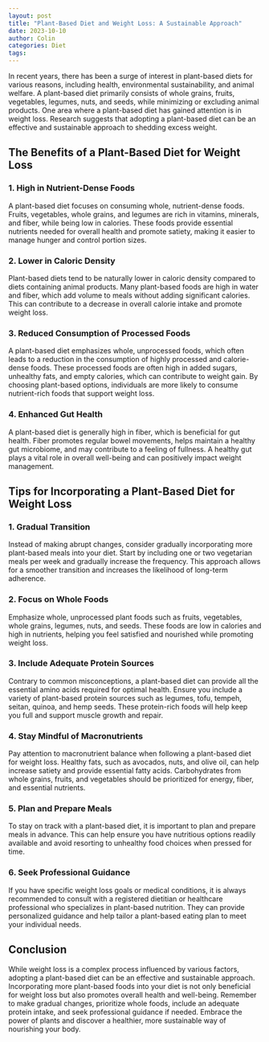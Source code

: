 ```yaml
---
layout: post
title: "Plant-Based Diet and Weight Loss: A Sustainable Approach"
date: 2023-10-10
author: Colin
categories: Diet
tags: 
---
```


In recent years, there has been a surge of interest in plant-based diets for various reasons, including health, environmental sustainability, and animal welfare. A plant-based diet primarily consists of whole grains, fruits, vegetables, legumes, nuts, and seeds, while minimizing or excluding animal products. One area where a plant-based diet has gained attention is in weight loss. Research suggests that adopting a plant-based diet can be an effective and sustainable approach to shedding excess weight. 

## The Benefits of a Plant-Based Diet for Weight Loss

### 1. High in Nutrient-Dense Foods

A plant-based diet focuses on consuming whole, nutrient-dense foods. Fruits, vegetables, whole grains, and legumes are rich in vitamins, minerals, and fiber, while being low in calories. These foods provide essential nutrients needed for overall health and promote satiety, making it easier to manage hunger and control portion sizes.

### 2. Lower in Caloric Density

Plant-based diets tend to be naturally lower in caloric density compared to diets containing animal products. Many plant-based foods are high in water and fiber, which add volume to meals without adding significant calories. This can contribute to a decrease in overall calorie intake and promote weight loss.

### 3. Reduced Consumption of Processed Foods

A plant-based diet emphasizes whole, unprocessed foods, which often leads to a reduction in the consumption of highly processed and calorie-dense foods. These processed foods are often high in added sugars, unhealthy fats, and empty calories, which can contribute to weight gain. By choosing plant-based options, individuals are more likely to consume nutrient-rich foods that support weight loss.

### 4. Enhanced Gut Health

A plant-based diet is generally high in fiber, which is beneficial for gut health. Fiber promotes regular bowel movements, helps maintain a healthy gut microbiome, and may contribute to a feeling of fullness. A healthy gut plays a vital role in overall well-being and can positively impact weight management.

## Tips for Incorporating a Plant-Based Diet for Weight Loss

### 1. Gradual Transition

Instead of making abrupt changes, consider gradually incorporating more plant-based meals into your diet. Start by including one or two vegetarian meals per week and gradually increase the frequency. This approach allows for a smoother transition and increases the likelihood of long-term adherence.

### 2. Focus on Whole Foods

Emphasize whole, unprocessed plant foods such as fruits, vegetables, whole grains, legumes, nuts, and seeds. These foods are low in calories and high in nutrients, helping you feel satisfied and nourished while promoting weight loss.

### 3. Include Adequate Protein Sources

Contrary to common misconceptions, a plant-based diet can provide all the essential amino acids required for optimal health. Ensure you include a variety of plant-based protein sources such as legumes, tofu, tempeh, seitan, quinoa, and hemp seeds. These protein-rich foods will help keep you full and support muscle growth and repair.

### 4. Stay Mindful of Macronutrients

Pay attention to macronutrient balance when following a plant-based diet for weight loss. Healthy fats, such as avocados, nuts, and olive oil, can help increase satiety and provide essential fatty acids. Carbohydrates from whole grains, fruits, and vegetables should be prioritized for energy, fiber, and essential nutrients.

### 5. Plan and Prepare Meals

To stay on track with a plant-based diet, it is important to plan and prepare meals in advance. This can help ensure you have nutritious options readily available and avoid resorting to unhealthy food choices when pressed for time.

### 6. Seek Professional Guidance

If you have specific weight loss goals or medical conditions, it is always recommended to consult with a registered dietitian or healthcare professional who specializes in plant-based nutrition. They can provide personalized guidance and help tailor a plant-based eating plan to meet your individual needs.

## Conclusion

While weight loss is a complex process influenced by various factors, adopting a plant-based diet can be an effective and sustainable approach. Incorporating more plant-based foods into your diet is not only beneficial for weight loss but also promotes overall health and well-being. Remember to make gradual changes, prioritize whole foods, include an adequate protein intake, and seek professional guidance if needed. Embrace the power of plants and discover a healthier, more sustainable way of nourishing your body.